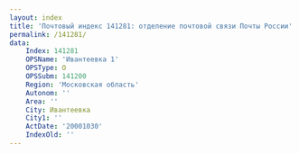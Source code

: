 ```yaml
---
layout: index
title: 'Почтовый индекс 141281: отделение почтовой связи Почты России'
permalink: /141281/
data:
    Index: 141281
    OPSName: 'Ивантеевка 1'
    OPSType: О
    OPSSubm: 141200
    Region: 'Московская область'
    Autonom: ''
    Area: ''
    City: Ивантеевка
    City1: ''
    ActDate: '20001030'
    IndexOld: ''
---
```

